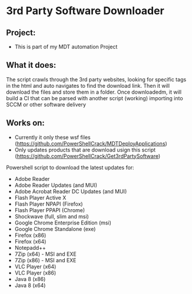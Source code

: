 # 3rd Party Software Downloader

## Project: 
  - This is part of my MDT automation Project

## What it does:
The script crawls through the 3rd party websites, looking for specific tags in the html and auto navigates to find the download link. Then it will download the files and store them in a folder. Once downloadedm, it will build a CI that can be parsed with another script (working) importing into SCCM or other software delivery 

## Works on:
 - Currently it only these wsf files (https://github.com/PowerShellCrack/MDTDeployApplications) 
 - Only updates products that are download usign this script (https://github.com/PowerShellCrack/Get3rdPartySoftware)


Powershell script to download the latest updates for:
  - Adobe Reader 
  - Adobe Reader Updates (and MUI)
  - Adobe Acrobat Reader DC Updates (and MUI)
  - Flash Player Active X
  - Flash Player NPAPI (Firefox)
  - Flash Player PPAPI (Chrome)
  - Shockwave (full, slim and msi)
  - Google Chrome Enterprise Edition (msi)
  - Google Chrome Standalone (exe)
  - Firefox (x86)
  - Firefox (x64)
  - Notepadd++
  - 7Zip (x64) - MSI and EXE
  - 7Zip (x86) - MSI and EXE
  - VLC Player (x64)
  - VLC Player (x86)
  - Java 8 (x86)
  - Java 8 (x64)
